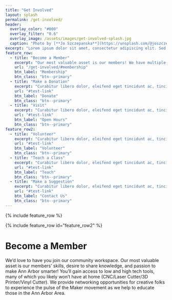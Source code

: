 ```yaml
---
title: "Get Involved"
layout: splash
permalink: /get-involved/
header:
  overlay_color: "#000"
  overlay_filter: "0.6"
  overlay_image: /assets/images/get-involved-splash.jpg
  caption: "Photo by [**Jo Szczepanska**](https://unsplash.com/@joszczepanska?utm_source=unsplash&utm_medium=referral&utm_content=creditCopyText) on [**Unsplash**](https://unsplash.com)"
excerpt: "Lorem ipsum dolor sit amet, consectetur adipiscing elit. Sed porttitor pretium maximus."
feature_row:
  - title: "Become a Member"
    excerpt: "Our most valuable asset is our members! We have multiple tiers of membership to fit your needs."
    url: "/get-involved/#membership"
    btn_label: "Membership"
    btn_class: "btn--primary"
  - title: "Make a Donation"
    excerpt: "Curabitur libero dolor, eleifend eget tincidunt ac, tincidunt in felis. Nunc cursus dui eget placerat eleifend."
    url: "#test-link"
    btn_label: "Donate"
    btn_class: "btn--primary"
  - title: "Visit"
    excerpt: "Curabitur libero dolor, eleifend eget tincidunt ac, tincidunt in felis. Nunc cursus dui eget placerat eleifend."
    url: "#test-link"
    btn_label: "Open Hours"
    btn_class: "btn--primary"
feature_row2:
  - title: "Volunteer"
    excerpt: "Curabitur libero dolor, eleifend eget tincidunt ac, tincidunt in felis. Nunc cursus dui eget placerat eleifend."
    url: "#test-link"
    btn_label: "Volunteer"
    btn_class: "btn--primary"
  - title: "Teach a Class"
    excerpt: "Curabitur libero dolor, eleifend eget tincidunt ac, tincidunt in felis. Nunc cursus dui eget placerat eleifend."
    url: "#test-link"
    btn_label: "Teach"
    btn_class: "btn--primary"
  - title: "Make a Suggestion"
    excerpt: "Curabitur libero dolor, eleifend eget tincidunt ac, tincidunt in felis. Nunc cursus dui eget placerat eleifend."
    url: "#test-link"
    btn_label: "Contact Us"
    btn_class: "btn--primary"
---
```


{% include feature_row %}

{% include feature_row id="feature_row2" %}

# <a id="membership"></a> Become a Member

We’d love to have you join our community workspace.  Our most valuable asset is our members’ skills, desire to share knowledge, and passion to make Ann Arbor smarter! You’ll gain access to low and high tech tools, many of which you likely won’t have at home (CNC/Laser Cutter/3D Printer/Vinyl Cutter). We provide networking opportunities for creative folks to experience the pulse of the Maker movement as we help to educate those in the Ann Arbor Area.

